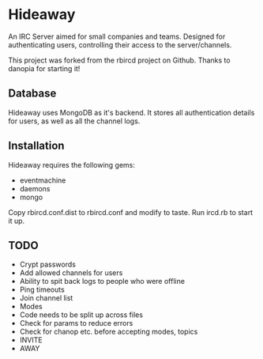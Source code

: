 # Hideaway #

An IRC Server aimed for small companies and teams. Designed for
authenticating users, controlling their access to the server/channels.

This project was forked from the rbircd project on Github. Thanks to 
danopia for starting it!

## Database ##

Hideaway uses MongoDB as it's backend. It stores all authentication
details for users, as well as all the channel logs.

## Installation ##

Hideaway requires the following gems:

* eventmachine
* daemons
* mongo

Copy rbircd.conf.dist to rbircd.conf and modify to taste. Run ircd.rb to
start it up.

## TODO ##

* Crypt passwords
* Add allowed channels for users
* Ability to spit back logs to people who were offline
* Ping timeouts
* Join channel list
* Modes
* Code needs to be split up across files
* Check for params to reduce errors
* Check for chanop etc. before accepting modes, topics
* INVITE
* AWAY
